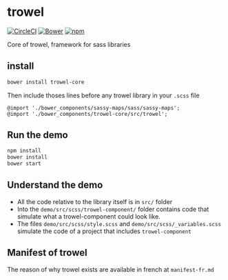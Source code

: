 # trowel
[![CircleCI](https://circleci.com/gh/Trowel/trowel.svg?style=svg)](https://circleci.com/gh/Trowel/trowel)
[![Bower](https://img.shields.io/bower/v/trowel-core.svg?maxAge=2592000)]()
[![npm](https://img.shields.io/npm/v/trowel-core.svg?maxAge=2592000)]()

Core of trowel, framework for sass libraries

## install
```sh
bower install trowel-core
```

Then include thoses lines before any trowel library in your `.scss` file
```
@import './bower_components/sassy-maps/sass/sassy-maps';
@import './bower_components/trowel-core/src/trowel';
```

## Run the demo
```sh
npm install
bower install
bower start
```

## Understand the demo
* All the code relative to the library itself is in `src/` folder
* Into the `demo/src/scss/trowel-component/` folder contains code that simulate what a trowel-component could look like.
* The files `demo/src/scss/style.scss` and `demo/src/scss/_variables.scss` simulate the code of a project that includes `trowel-component`

## Manifest of trowel
The reason of why trowel exists are available in french at `manifest-fr.md`
